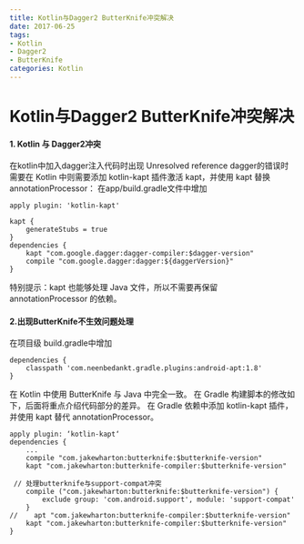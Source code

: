 ```yaml
---
title: Kotlin与Dagger2 ButterKnife冲突解决
date: 2017-06-25
tags:
- Kotlin
- Dagger2
- ButterKnife
categories: Kotlin
---
```


# Kotlin与Dagger2 ButterKnife冲突解决

#### 1. Kotlin 与 Dagger2冲突

在kotlin中加入dagger注入代码时出现
Unresolved reference dagger的错误时
需要在 Kotlin 中则需要添加 kotlin-kapt 插件激活 kapt，并使用 kapt 替换 annotationProcessor：
在app/build.gradle文件中增加



```
apply plugin: 'kotlin-kapt'

kapt {
    generateStubs = true
}
dependencies {
    kapt "com.google.dagger:dagger-compiler:$dagger-version"
    compile "com.google.dagger:dagger:${daggerVersion}"
}
```

特别提示：kapt 也能够处理 Java 文件，所以不需要再保留 annotationProcessor 的依赖。

#### 2.出现ButterKnife不生效问题处理

在项目级 build.gradle中增加

```
dependencies {
    classpath 'com.neenbedankt.gradle.plugins:android-apt:1.8'
}
```



在 Kotlin 中使用 ButterKnife 与 Java 中完全一致。 在 Gradle 构建脚本的修改如下，后面将重点介绍代码部分的差异。
在 Gradle 依赖中添加 kotlin-kapt 插件，并使用 kapt 替代 annotationProcessor。

```
apply plugin: ‘kotlin-kapt‘
dependencies {
    ...
    compile "com.jakewharton:butterknife:$butterknife-version"
    kapt "com.jakewharton:butterknife-compiler:$butterknife-version"
    
 // 处理butterknife与support-compat冲突
    compile ("com.jakewharton:butterknife:$butterknife-version") {
        exclude group: 'com.android.support', module: 'support-compat'
    }
//    apt "com.jakewharton:butterknife-compiler:$butterknife-version"
    kapt "com.jakewharton:butterknife-compiler:$butterknife-version"
}
```